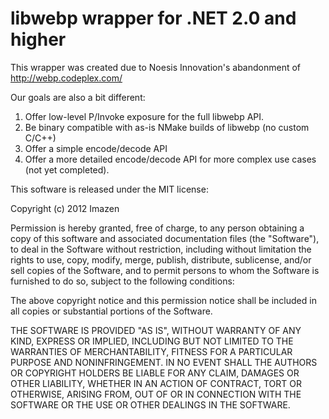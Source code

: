 ﻿# libwebp wrapper for .NET 2.0 and higher

This wrapper was created due to Noesis Innovation's abandonment of http://webp.codeplex.com/

Our goals are also a bit different:

1. Offer low-level P/Invoke exposure for the full libwebp API.
2. Be binary compatible with as-is NMake builds of libwebp (no custom C/C++)
3. Offer a simple encode/decode API
4. Offer a more detailed encode/decode API for more complex use cases (not yet completed).


This software is released under the MIT license:

Copyright (c) 2012 Imazen

Permission is hereby granted, free of charge, to any person obtaining a copy of this software and associated documentation files (the "Software"), to deal in the Software without restriction, including without limitation the rights to use, copy, modify, merge, publish, distribute, sublicense, and/or sell copies of the Software, and to permit persons to whom the Software is furnished to do so, subject to the following conditions:

The above copyright notice and this permission notice shall be included in all copies or substantial portions of the Software.

THE SOFTWARE IS PROVIDED "AS IS", WITHOUT WARRANTY OF ANY KIND, EXPRESS OR IMPLIED, INCLUDING BUT NOT LIMITED TO THE WARRANTIES OF MERCHANTABILITY, FITNESS FOR A PARTICULAR PURPOSE AND NONINFRINGEMENT. IN NO EVENT SHALL THE AUTHORS OR COPYRIGHT HOLDERS BE LIABLE FOR ANY CLAIM, DAMAGES OR OTHER LIABILITY, WHETHER IN AN ACTION OF CONTRACT, TORT OR OTHERWISE, ARISING FROM, OUT OF OR IN CONNECTION WITH THE SOFTWARE OR THE USE OR OTHER DEALINGS IN THE SOFTWARE.